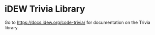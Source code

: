 # iDEW Trivia Library

Go to https://docs.idew.org/code-trivia/ for documentation on the Trivia library.
